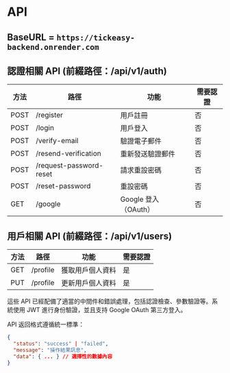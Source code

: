 # API 
## BaseURL = `https://tickeasy-backend.onrender.com`
## 認證相關 API (前綴路徑：/api/v1/auth)

| 方法 | 路徑 | 功能 | 需要認證 |
|------|------|------|----------|
| POST | /register | 用戶註冊 | 否 |
| POST | /login | 用戶登入 | 否 |
| POST | /verify-email | 驗證電子郵件 | 否 |
| POST | /resend-verification | 重新發送驗證郵件 | 否 |
| POST | /request-password-reset | 請求重設密碼 | 否 |
| POST | /reset-password | 重設密碼 | 否 |
| GET | /google | Google 登入（OAuth） | 否 |

## 用戶相關 API (前綴路徑：/api/v1/users)

| 方法 | 路徑 | 功能 | 需要認證 |
|------|------|------|----------|
| GET | /profile | 獲取用戶個人資料 | 是 |
| PUT | /profile | 更新用戶個人資料 | 是 |

這些 API 已經配備了適當的中間件和錯誤處理，包括認證檢查、參數驗證等。系統使用 JWT 進行身份驗證，並且支持 Google OAuth 第三方登入。

API 返回格式遵循統一標準：
```json
{
  "status": "success" | "failed",
  "message": "操作結果訊息",
  "data": { ... } // 選擇性的數據內容
}
```
